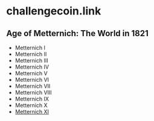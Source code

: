 # challengecoin.link

## Age of Metternich: The World in 1821

* Metternich I
* Metternich II
* Metternich III
* Metternich IV
* Metternich V
* Metternich VI
* Metternich VII
* Metternich VIII
* Metternich IX
* Metternich X
* [Metternich XI](m11)
